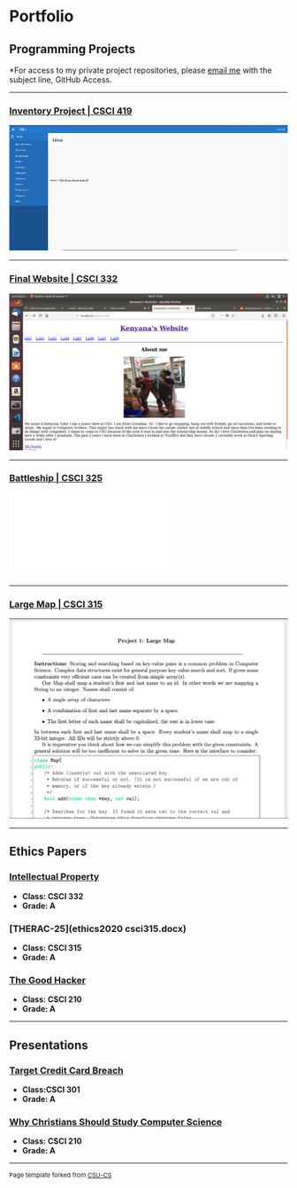 Portfolio
=========

Programming Projects
--------------------

*For access to my private project repositories, please [email me](mailto:kttyler@csustudent.net?subject=GitHub%20Access) with the subject line, GitHub Access.

---
### [Inventory Project | CSCI 419](project1)

![Home Screen](images/Picture1.jpg)

---
### [Final Website | CSCI 332](project2)

![Home page](images/myhomescreen.png)

---
### [Battleship | CSCI 325](project3)

![Ship](images/battleship.pdf)

---
### [Large Map | CSCI 315](project4)

![project](images/displayy.png)

---

Ethics Papers
-------------

### [Intellectual Property](https://csustudentnet-my.sharepoint.com/:w:/g/personal/kttyler_csustudent_net/EZ_OOuFBXK1Prz3K3F9MknkB4itx-BF-Aqj_GAc6WeDOjw?e=7Fu9MP)

-   **Class: CSCI 332**  
-   **Grade: A**

### [THERAC-25](ethics2020 csci315.docx)

-   **Class: CSCI 315** 
-   **Grade: A**

### [The Good Hacker](https://csustudentnet-my.sharepoint.com/:w:/r/personal/kttyler_csustudent_net/Documents/Assignment%206%20Ethics%20Paper%20Tyler.docx?d=w70232dcbfe52416890882ebf8aaf9994&csf=1&web=1&e=tJw5pipdf)

-   **Class: CSCI 210** 
-   **Grade: A**

---

Presentations
-------------

### [Target Credit Card Breach](https://csustudentnet-my.sharepoint.com/:p:/r/personal/kttyler_csustudent_net/Documents/project.pptx?d=w78c6bb54e77d4daf893c1ff0ae846a3d&csf=1&web=1&e=KorYof)

- **Class:CSCI 301** 
- **Grade: A**


### [Why Christians Should Study Computer Science](https://csustudentnet-my.sharepoint.com/:p:/r/personal/kttyler_csustudent_net/Documents/intro%20to%20comp%20sci.pptx?d=wbdb91b75e5a64f8288167b49942ac77b&csf=1&web=1&e=qD1i21)

- **Class: CSCI 210** 
- **Grade: A**

---

<p style="font-size:11px">Page template forked from <a href="https://github.com/csu-cs/csci-portfolio">CSU-CS</a></p>
<!-- Remove above link if you don't want to attributive -->
